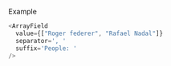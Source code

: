 Example

```js
<ArrayField
  value={["Roger federer", "Rafael Nadal"]}
  separator=', '
  suffix='People: '
/>
```